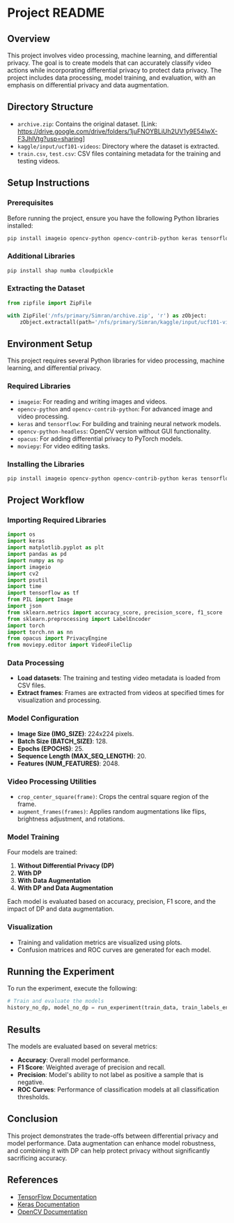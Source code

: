 # Project README

## Overview

This project involves video processing, machine learning, and differential privacy. The goal is to create models that can accurately classify video actions while incorporating differential privacy to protect data privacy. The project includes data processing, model training, and evaluation, with an emphasis on differential privacy and data augmentation.

## Directory Structure

- `archive.zip`: Contains the original dataset. [Link: https://drive.google.com/drive/folders/1juFNOYBLiUh2UV1y9E54lwX-F3JhlVtg?usp=sharing]
- `kaggle/input/ucf101-videos`: Directory where the dataset is extracted.
- `train.csv`, `test.csv`: CSV files containing metadata for the training and testing videos.

## Setup Instructions

### Prerequisites

Before running the project, ensure you have the following Python libraries installed:

```bash
pip install imageio opencv-python opencv-contrib-python keras tensorflow opencv-python-headless opacus moviepy
```

### Additional Libraries

```bash
pip install shap numba cloudpickle
```

### Extracting the Dataset

```python
from zipfile import ZipFile

with ZipFile('/nfs/primary/Simran/archive.zip', 'r') as zObject:
    zObject.extractall(path='/nfs/primary/Simran/kaggle/input/ucf101-videos')
```

## Environment Setup

This project requires several Python libraries for video processing, machine learning, and differential privacy.

### Required Libraries

- `imageio`: For reading and writing images and videos.
- `opencv-python` and `opencv-contrib-python`: For advanced image and video processing.
- `keras` and `tensorflow`: For building and training neural network models.
- `opencv-python-headless`: OpenCV version without GUI functionality.
- `opacus`: For adding differential privacy to PyTorch models.
- `moviepy`: For video editing tasks.

### Installing the Libraries

```bash
pip install imageio opencv-python opencv-contrib-python keras tensorflow opencv-python-headless opacus moviepy
```

## Project Workflow

### Importing Required Libraries

```python
import os
import keras
import matplotlib.pyplot as plt
import pandas as pd
import numpy as np
import imageio
import cv2
import psutil
import time
import tensorflow as tf
from PIL import Image
import json
from sklearn.metrics import accuracy_score, precision_score, f1_score
from sklearn.preprocessing import LabelEncoder
import torch
import torch.nn as nn
from opacus import PrivacyEngine
from moviepy.editor import VideoFileClip
```

### Data Processing

- **Load datasets**: The training and testing video metadata is loaded from CSV files.
- **Extract frames**: Frames are extracted from videos at specified times for visualization and processing.

### Model Configuration

- **Image Size (IMG_SIZE)**: 224x224 pixels.
- **Batch Size (BATCH_SIZE)**: 128.
- **Epochs (EPOCHS)**: 25.
- **Sequence Length (MAX_SEQ_LENGTH)**: 20.
- **Features (NUM_FEATURES)**: 2048.

### Video Processing Utilities

- `crop_center_square(frame)`: Crops the central square region of the frame.
- `augment_frames(frames)`: Applies random augmentations like flips, brightness adjustment, and rotations.

### Model Training

Four models are trained:
1. **Without Differential Privacy (DP)**
2. **With DP**
3. **With Data Augmentation**
4. **With DP and Data Augmentation**

Each model is evaluated based on accuracy, precision, F1 score, and the impact of DP and data augmentation.

### Visualization

- Training and validation metrics are visualized using plots.
- Confusion matrices and ROC curves are generated for each model.

## Running the Experiment

To run the experiment, execute the following:

```python
# Train and evaluate the models
history_no_dp, model_no_dp = run_experiment(train_data, train_labels_encoded, test_data, test_labels_encoded, use_dp=False)
```

## Results

The models are evaluated based on several metrics:

- **Accuracy**: Overall model performance.
- **F1 Score**: Weighted average of precision and recall.
- **Precision**: Model's ability to not label as positive a sample that is negative.
- **ROC Curves**: Performance of classification models at all classification thresholds.

## Conclusion

This project demonstrates the trade-offs between differential privacy and model performance. Data augmentation can enhance model robustness, and combining it with DP can help protect privacy without significantly sacrificing accuracy.

## References

- [TensorFlow Documentation](https://www.tensorflow.org/api_docs)
- [Keras Documentation](https://keras.io/api/)
- [OpenCV Documentation](https://docs.opencv.org/master/)